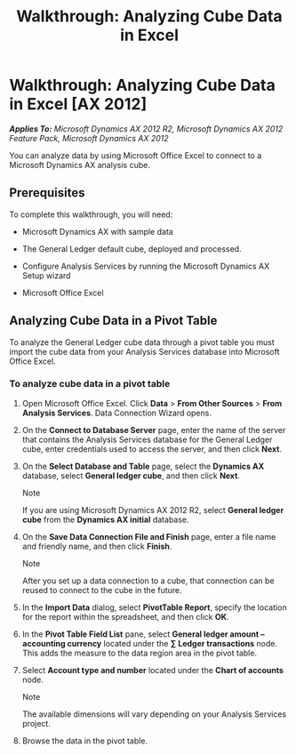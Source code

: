 ﻿---
title: 'Walkthrough: Analyzing Cube Data in Excel'
TOCTitle: 'Walkthrough: Analyzing Cube Data in Excel'
ms:assetid: b9abcaff-7ef6-4dd8-962b-608a833e7683
ms:mtpsurl: https://technet.microsoft.com/en-us/library/Dd261526(v=AX.60)
ms:contentKeyID: 28119575
ms.date: 07/17/2013
mtps_version: v=AX.60
---

# Walkthrough: Analyzing Cube Data in Excel [AX 2012]


_**Applies To:** Microsoft Dynamics AX 2012 R2, Microsoft Dynamics AX 2012 Feature Pack, Microsoft Dynamics AX 2012_

You can analyze data by using Microsoft Office Excel to connect to a Microsoft Dynamics AX analysis cube.

## Prerequisites

To complete this walkthrough, you will need:

  - Microsoft Dynamics AX with sample data

  - The General Ledger default cube, deployed and processed.

  - Configure Analysis Services by running the Microsoft Dynamics AX Setup wizard

  - Microsoft Office Excel

## Analyzing Cube Data in a Pivot Table

To analyze the General Ledger cube data through a pivot table you must import the cube data from your Analysis Services database into Microsoft Office Excel.

### To analyze cube data in a pivot table

1.  Open Microsoft Office Excel. Click **Data** \> **From Other Sources** \> **From Analysis Services**. Data Connection Wizard opens.

2.  On the **Connect to Database Server** page, enter the name of the server that contains the Analysis Services database for the General Ledger cube, enter credentials used to access the server, and then click **Next**.

3.  On the **Select Database and Table** page, select the **Dynamics AX** database, select **General ledger cube**, and then click **Next**.
    

    > [!NOTE]
    > <P>If you are using Microsoft Dynamics AX 2012 R2, select <STRONG>General ledger cube</STRONG> from the <STRONG>Dynamics AX initial</STRONG> database.</P>



4.  On the **Save Data Connection File and Finish** page, enter a file name and friendly name, and then click **Finish**.
    

    > [!NOTE]
    > <P>After you set up a data connection to a cube, that connection can be reused to connect to the cube in the future.</P>



5.  In the **Import Data** dialog, select **PivotTable Report**, specify the location for the report within the spreadsheet, and then click **OK**.

6.  In the **Pivot Table Field List** pane, select **General ledger amount – accounting currency** located under the **∑ Ledger transactions** node. This adds the measure to the data region area in the pivot table.

7.  Select **Account type and number** located under the **Chart of accounts** node.
    

    > [!NOTE]
    > <P>The available dimensions will vary depending on your Analysis Services project.</P>



8.  Browse the data in the pivot table.

